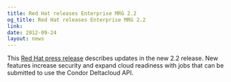```yaml
---
title: Red Hat releases Enterprise MRG 2.2
og_title: Red Hat releases Enterprise MRG 2.2
link: 
date: 2012-09-24
layout: news
---
```


This <a href="http://www.redhat.com/about/news/archive/2012/9/red-hat-updates-messaging-realtime-and-grid-platform-with-enterprise-mrg-2-2" data-proofer-ignore>Red Hat press release</a> describes updates in the new 2.2 release.  New features increase security and expand cloud readiness with jobs that can be submitted to use the Condor Deltacloud API.  
